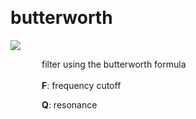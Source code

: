 
<a name=butterworth></a><br>
# <b>butterworth</b>
<img src="../images/butterworth.png"><br>
<div style="display:inline-block;margin-left:50px;">
filter using the butterworth formula<br/><br/>
<b>F</b>: frequency cutoff<br>

<b>Q</b>: resonance<br>
